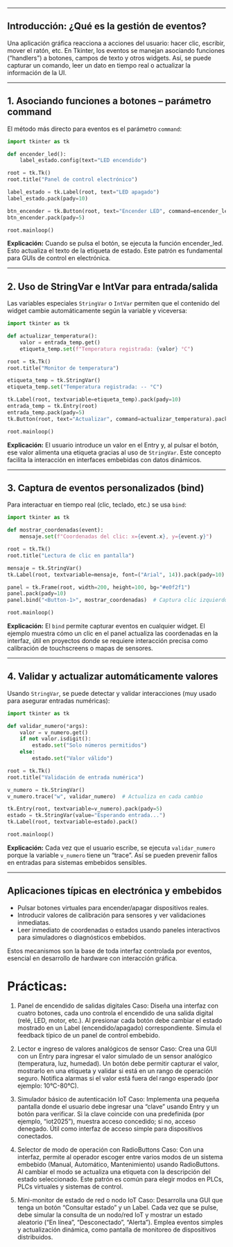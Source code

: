 ***

## Introducción: ¿Qué es la gestión de eventos?

Una aplicación gráfica reacciona a acciones del usuario: hacer clic, escribir, mover el ratón, etc. En Tkinter, los eventos se manejan asociando funciones (“handlers”) a botones, campos de texto y otros widgets. Así, se puede capturar un comando, leer un dato en tiempo real o actualizar la información de la UI.

***

## 1. Asociando funciones a botones – parámetro command

El método más directo para eventos es el parámetro `command`:

```python
import tkinter as tk

def encender_led():
    label_estado.config(text="LED encendido")

root = tk.Tk()
root.title("Panel de control electrónico")

label_estado = tk.Label(root, text="LED apagado")
label_estado.pack(pady=10)

btn_encender = tk.Button(root, text="Encender LED", command=encender_led)
btn_encender.pack(pady=5)

root.mainloop()
```

**Explicación:**
Cuando se pulsa el botón, se ejecuta la función encender_led. Esto actualiza el texto de la etiqueta de estado. Este patrón es fundamental para GUIs de control en electrónica.

***

## 2. Uso de StringVar e IntVar para entrada/salida

Las variables especiales `StringVar` o `IntVar` permiten que el contenido del widget cambie automáticamente según la variable y viceversa:

```python
import tkinter as tk

def actualizar_temperatura():
    valor = entrada_temp.get()
    etiqueta_temp.set(f"Temperatura registrada: {valor} °C")

root = tk.Tk()
root.title("Monitor de temperatura")

etiqueta_temp = tk.StringVar()
etiqueta_temp.set("Temperatura registrada: -- °C")

tk.Label(root, textvariable=etiqueta_temp).pack(pady=10)
entrada_temp = tk.Entry(root)
entrada_temp.pack(pady=5)
tk.Button(root, text="Actualizar", command=actualizar_temperatura).pack()

root.mainloop()
```

**Explicación:**
El usuario introduce un valor en el Entry y, al pulsar el botón, ese valor alimenta una etiqueta gracias al uso de `StringVar`. Este concepto facilita la interacción en interfaces embebidas con datos dinámicos.

***

## 3. Captura de eventos personalizados (bind)

Para interactuar en tiempo real (clic, teclado, etc.) se usa `bind`:

```python
import tkinter as tk

def mostrar_coordenadas(event):
    mensaje.set(f"Coordenadas del clic: x={event.x}, y={event.y}")

root = tk.Tk()
root.title("Lectura de clic en pantalla")

mensaje = tk.StringVar()
tk.Label(root, textvariable=mensaje, font=("Arial", 14)).pack(pady=10)

panel = tk.Frame(root, width=200, height=100, bg="#e0f2f1")
panel.pack(pady=10)
panel.bind("<Button-1>", mostrar_coordenadas)  # Captura clic izquierdo

root.mainloop()
```

**Explicación:**
El `bind` permite capturar eventos en cualquier widget. El ejemplo muestra cómo un clic en el panel actualiza las coordenadas en la interfaz, útil en proyectos donde se requiere interacción precisa como calibración de touchscreens o mapas de sensores.

***

## 4. Validar y actualizar automáticamente valores

Usando `StringVar`, se puede detectar y validar interacciones (muy usado para asegurar entradas numéricas):

```python
import tkinter as tk

def validar_numero(*args):
    valor = v_numero.get()
    if not valor.isdigit():
        estado.set("Solo números permitidos")
    else:
        estado.set("Valor válido")

root = tk.Tk()
root.title("Validación de entrada numérica")

v_numero = tk.StringVar()
v_numero.trace("w", validar_numero)  # Actualiza en cada cambio

tk.Entry(root, textvariable=v_numero).pack(pady=5)
estado = tk.StringVar(value="Esperando entrada...")
tk.Label(root, textvariable=estado).pack()

root.mainloop()
```

**Explicación:**
Cada vez que el usuario escribe, se ejecuta `validar_numero` porque la variable `v_numero` tiene un “trace”. Así se pueden prevenir fallos en entradas para sistemas embebidos sensibles.

***

## Aplicaciones típicas en electrónica y embebidos

- Pulsar botones virtuales para encender/apagar dispositivos reales.
- Introducir valores de calibración para sensores y ver validaciones inmediatas.
- Leer inmediato de coordenadas o estados usando paneles interactivos para simuladores o diagnósticos embebidos.

Estos mecanismos son la base de toda interfaz controlada por eventos, esencial en desarrollo de hardware con interacción gráfica.

 # Prácticas:
 1. Panel de encendido de salidas digitales
Caso: Diseña una interfaz con cuatro botones, cada uno controla el encendido de una salida digital (relé, LED, motor, etc.). Al presionar cada botón debe cambiar el estado mostrado en un Label (encendido/apagado) correspondiente. Simula el feedback típico de un panel de control embebido.

2. Lector e ingreso de valores analógicos de sensor
Caso: Crea una GUI con un Entry para ingresar el valor simulado de un sensor analógico (temperatura, luz, humedad). Un botón debe permitir capturar el valor, mostrarlo en una etiqueta y validar si está en un rango de operación seguro. Notifica alarmas si el valor está fuera del rango esperado (por ejemplo: 10°C-80°C).

3. Simulador básico de autenticación IoT
Caso: Implementa una pequeña pantalla donde el usuario debe ingresar una “clave” usando Entry y un botón para verificar. Si la clave coincide con una predefinida (por ejemplo, “iot2025”), muestra acceso concedido; si no, acceso denegado. Útil como interfaz de acceso simple para dispositivos conectados.

4. Selector de modo de operación con RadioButtons
Caso: Con una interfaz, permite al operador escoger entre varios modos de un sistema embebido (Manual, Automático, Mantenimiento) usando RadioButtons. Al cambiar el modo se actualiza una etiqueta con la descripción del estado seleccionado. Este patrón es común para elegir modos en PLCs, PLCs virtuales y sistemas de control.

5. Mini-monitor de estado de red o nodo IoT
Caso: Desarrolla una GUI que tenga un botón “Consultar estado” y un Label. Cada vez que se pulse, debe simular la consulta de un nodo/red IoT y mostrar un estado aleatorio (“En línea”, “Desconectado”, “Alerta”). Emplea eventos simples y actualización dinámica, como pantalla de monitoreo de dispositivos distribuidos.
